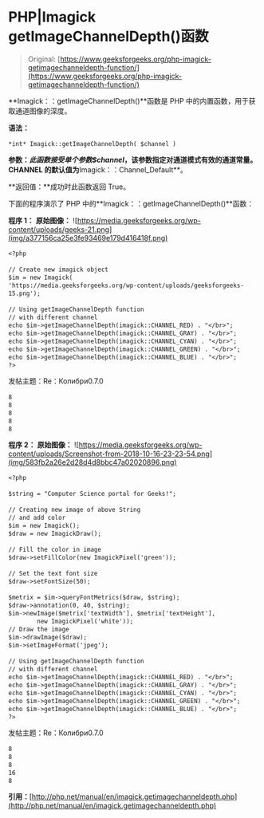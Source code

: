 # PHP|Imagick getImageChannelDepth()函数

> Original: [https://www.geeksforgeeks.org/php-imagick-getimagechanneldepth-function/](https://www.geeksforgeeks.org/php-imagick-getimagechanneldepth-function/)

**Imagick：：getImageChannelDepth()**函数是 PHP 中的内置函数，用于获取通道图像的深度。

**语法：**

```
*int* Imagick::getImageChannelDepth( $channel )
```

**参数：**此函数接受单个参数*$channel*，该参数指定对通道模式有效的通道常量。 CHANNEL 的默认值为**Imagick：：Channel_Default**。

**返回值：**成功时此函数返回 True。

下面的程序演示了 PHP 中的**Imagick：：getImageChannelDepth()**函数：

**程序 1：**
**原始图像：**
![https://media.geeksforgeeks.org/wp-content/uploads/geeks-21.png](img/a377156ca25e3fe93469e179d416418f.png)

```
<?php

// Create new imagick object
$im = new Imagick(
'https://media.geeksforgeeks.org/wp-content/uploads/geeksforgeeks-15.png');

// Using getImageChannelDepth function
// with different channel
echo $im->getImageChannelDepth(imagick::CHANNEL_RED) . "</br>";
echo $im->getImageChannelDepth(imagick::CHANNEL_GRAY) . "</br>";
echo $im->getImageChannelDepth(imagick::CHANNEL_CYAN) . "</br>";
echo $im->getImageChannelDepth(imagick::CHANNEL_GREEN) . "</br>";
echo $im->getImageChannelDepth(imagick::CHANNEL_BLUE) . "</br>";
?>
```

发帖主题：Re：Колибри0.7.0

```
8
8
8
8
8

```

**程序 2：**
**原始图像：**
![https://media.geeksforgeeks.org/wp-content/uploads/Screenshot-from-2018-10-16-23-23-54.png](img/583fb2a26e2d28d4d8bbc47a02020896.png)

```
<?php 

$string = "Computer Science portal for Geeks!"; 

// Creating new image of above String 
// and add color
$im = new Imagick(); 
$draw = new ImagickDraw(); 

// Fill the color in image 
$draw->setFillColor(new ImagickPixel('green')); 

// Set the text font size 
$draw->setFontSize(50); 

$metrix = $im->queryFontMetrics($draw, $string); 
$draw->annotation(0, 40, $string); 
$im->newImage($metrix['textWidth'], $metrix['textHeight'], 
        new ImagickPixel('white')); 
// Draw the image         
$im->drawImage($draw); 
$im->setImageFormat('jpeg'); 

// Using getImageChannelDepth function
// with different channel
echo $im->getImageChannelDepth(imagick::CHANNEL_RED) . "</br>";
echo $im->getImageChannelDepth(imagick::CHANNEL_GRAY) . "</br>";
echo $im->getImageChannelDepth(imagick::CHANNEL_CYAN) . "</br>";
echo $im->getImageChannelDepth(imagick::CHANNEL_GREEN) . "</br>";
echo $im->getImageChannelDepth(imagick::CHANNEL_BLUE) . "</br>";
?>
```

发帖主题：Re：Колибри0.7.0

```
8
8
8
16
8

```

**引用：**[http://php.net/manual/en/imagick.getimagechanneldepth.php](http://php.net/manual/en/imagick.getimagechanneldepth.php)